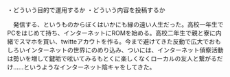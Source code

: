 ・どういう目的で運用するか
・どういう内容を投稿するか

　発信する、というものからぼくはいかにも縁の遠い人生だった。高校一年生でPCをはじめて持ち、インターネットにROMを始める。高校二年生で親と寮に内緒でスマホを買い、twitteアカウトを作る。今まで避けてきた反動で広大でおもしろいインターネットの世界にのめり込み、ついには、インターネット偵察活動は勢いを増して鍵垢で呟いてみるもとくに楽しくなくローカルの友人と繋がるだけ……というようなインターネット陰キャをしてきた。